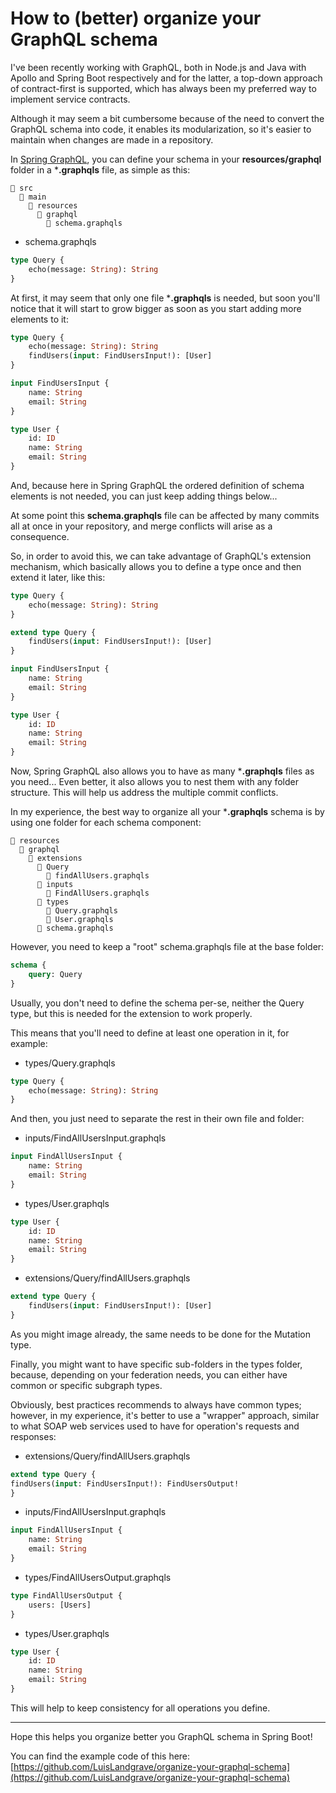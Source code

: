 # How to (better) organize your GraphQL schema

I've been recently working with GraphQL, both in Node.js and Java with Apollo and Spring Boot respectively and for the latter, a top-down approach of contract-first is supported, which has always been my preferred way to implement service contracts.

Although it may seem a bit cumbersome because of the need to convert the GraphQL schema into code, it enables its 
modularization, so it's easier to maintain when changes are made in a repository.

In [Spring GraphQL](https://spring.io/projects/spring-graphql/), you can define your schema in your 
**resources/graphql** folder in a ***.graphqls** file, as 
simple as this:

```
📂 src
  📂 main
    📂 resources
      📂 graphql
        📄 schema.graphqls
```
- schema.graphqls
```GraphQL
type Query {
    echo(message: String): String
}
```

At first, it may seem that only one file ***.graphqls** is needed, but soon you'll notice that it will start to grow 
bigger as soon as you start adding more elements to it:

```GraphQL
type Query {
    echo(message: String): String
    findUsers(input: FindUsersInput!): [User]
}

input FindUsersInput {
    name: String
    email: String
}

type User {
    id: ID
    name: String
    email: String
}
```

And, because here in Spring GraphQL the ordered definition of schema elements is not needed, you can just keep adding things below...

At some point this **schema.graphqls** file can be affected by many commits all at once in your repository, and merge 
conflicts will arise as a consequence.

So, in order to avoid this, we can take advantage of GraphQL's extension mechanism, which basically allows you to define a type once and then extend it later, like this:

```GraphQL
type Query {
    echo(message: String): String
}

extend type Query {
    findUsers(input: FindUsersInput!): [User]
}

input FindUsersInput {
    name: String
    email: String
}

type User {
    id: ID
    name: String
    email: String
}
```

Now, Spring GraphQL also allows you to have as many ***.graphqls** files as you need... Even better, it also allows you to nest them with any folder structure. This will help us address the multiple commit conflicts.

In my experience, the best way to organize all your ***.graphqls** schema is by using one folder for each schema component:

```
📂 resources
  📂 graphql
    📂 extensions
      📂 Query
        📄 findAllUsers.graphqls
      📂 inputs
        📄 FindAllUsers.graphqls
      📂 types
        📄 Query.graphqls
        📄 User.graphqls
      📄 schema.graphqls
```

However, you need to keep a "root" schema.graphqls file at the base folder:

```GraphQL
schema {
    query: Query
}
```

Usually, you don't need to define the schema per-se, neither the Query type, but this is needed for the extension to work properly.

This means that you'll need to define at least one operation in it, for example:

- types/Query.graphqls
```GraphQL
type Query {
    echo(message: String): String
}
```
And then, you just need to separate the rest in their own file and folder:

- inputs/FindAllUsersInput.graphqls
```GraphQL
input FindAllUsersInput {
    name: String
    email: String
}
```
- types/User.graphqls
```GraphQL
type User {
    id: ID
    name: String
    email: String
}
```
- extensions/Query/findAllUsers.graphqls
```GraphQL
extend type Query {
    findUsers(input: FindUsersInput!): [User]
}
```
As you might image already, the same needs to be done for the Mutation type.

Finally, you might want to have specific sub-folders in the types folder, because, depending on your federation 
needs, you can either have common or specific subgraph types.

Obviously, best practices recommends to always have common types; however, in my experience, it's better to use a 
"wrapper" approach, similar to what SOAP web services used to have for operation's requests and responses:

- extensions/Query/findAllUsers.graphqls
```GraphQL
extend type Query {
findUsers(input: FindUsersInput!): FindUsersOutput!
}
```
- inputs/FindAllUsersInput.graphqls
```GraphQL
input FindAllUsersInput {
    name: String
    email: String
}
```
- types/FindAllUsersOutput.graphqls
```GraphQL
type FindAllUsersOutput {
    users: [Users]
}
```
- types/User.graphqls
```GraphQL
type User {
    id: ID
    name: String
    email: String
}
```
This will help to keep consistency for all operations you define.

---

Hope this helps you organize better you GraphQL schema in Spring Boot!

You can find the example code of this here: [https://github.com/LuisLandgrave/organize-your-graphql-schema](https://github.com/LuisLandgrave/organize-your-graphql-schema)
